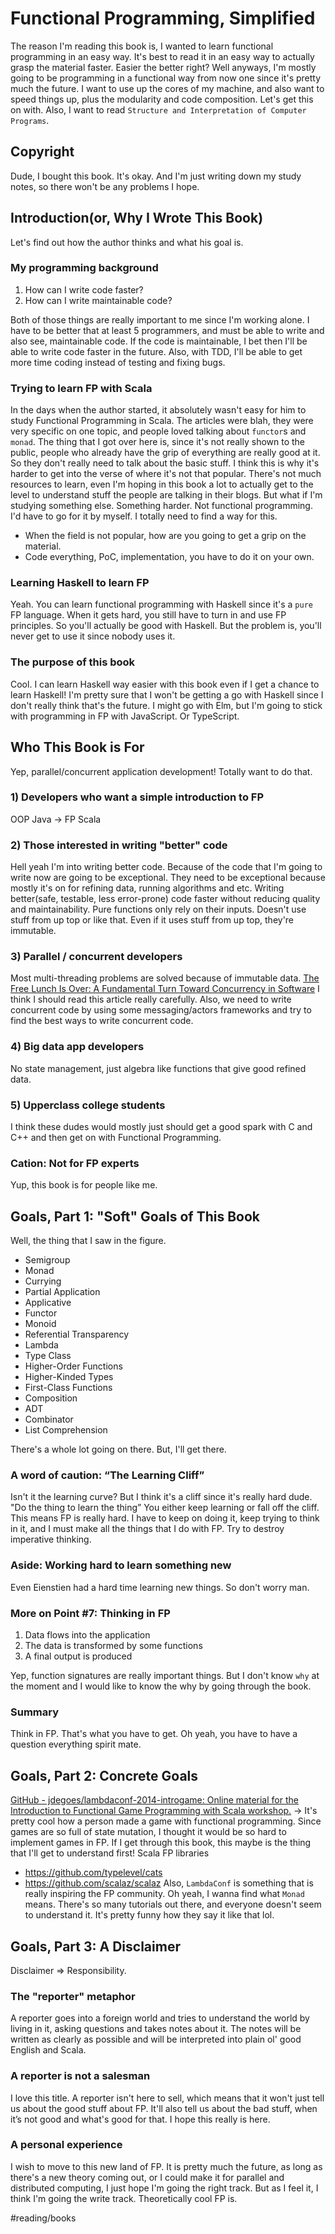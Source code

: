 # Functional Programming, Simplified
The reason I'm reading this book is, I wanted to learn functional programming in an easy way. It's best to read it in an easy way to actually grasp the material faster. Easier the better right? Well anyways, I'm mostly going to be programming in a functional way from now one since it's pretty much the future. I want to use up the cores of my machine, and also want to speed things up, plus the modularity and code composition. Let's get this on with. Also, I want to read `Structure and Interpretation of Computer Programs`.

## Copyright
Dude, I bought this book. It's okay. And I'm just writing down my study notes, so there won't be any problems I hope. 

## Introduction(or, Why I Wrote This Book)
Let's find out how the author thinks and what his goal is. 

### My programming background
1. How can I write code faster?
2. How can I write maintainable code?

Both of those things are really important to me since I'm working alone. I have to be better that at least 5 programmers, and must be able to write and also see, maintainable code. If the code is maintainable, I bet then I'll be able to write code faster in the future. Also, with TDD, I'll be able to get more time coding instead of testing and fixing bugs. 

### Trying to learn FP with Scala
In the days when the author started, it absolutely wasn't easy for him to study Functional Programming in Scala. The articles were blah, they were very specific on one topic, and people loved talking about `functor`s and `monad`. The thing that I got over here is, since it's not really shown to the public, people who already have the grip of everything are really good at it. So they don't really need to talk about the basic stuff. 
 I think this is why it's harder to get into the verse of where it's not that popular. There's not much resources to learn, even I'm hoping in this book a lot to actually get to the level to understand stuff the people are talking in their blogs.
 But what if I'm studying something else. Something harder. Not functional programming. I'd have to go for it by myself. I totally need to find a way for this. 
* When the field is not popular, how are you going to get a grip on the material. 
* Code everything, PoC, implementation, you have to do it on your own. 

### Learning Haskell to learn FP
Yeah. You can learn functional programming with Haskell since it's a `pure` FP language. When it gets hard, you still have to turn in and use FP principles. So you'll actually be good with Haskell. But the problem is, you'll never get to use it since nobody uses it. 

### The purpose of this book
Cool. I can learn Haskell way easier with this book even if I get a chance to learn Haskell! I'm pretty sure that I won't be getting a go with Haskell since I don't really think that's the future. I might go with Elm, but I'm going to stick with programming in FP with JavaScript. Or TypeScript. 

## Who This Book is For
Yep, parallel/concurrent application development! Totally want to do that. 

### 1) Developers who want a simple introduction to FP
OOP Java -> FP Scala

### 2) Those interested in writing "better" code
Hell yeah I'm into writing better code. Because of the code that I'm going to write now are going to be exceptional. They need to be exceptional because mostly it's on for refining data, running algorithms and etc. 
 Writing better(safe, testable, less error-prone) code faster without reducing quality and maintainability. 
 Pure functions only rely on their inputs. Doesn't use stuff from up top or like that. Even if it uses stuff from up top, they're immutable. 

### 3) Parallel / concurrent developers
Most multi-threading problems are solved because of immutable data. [The Free Lunch Is Over: A Fundamental Turn Toward Concurrency in Software](http://www.gotw.ca/publications/concurrency-ddj.htm) I think I should read this article really carefully. Also, we need to write concurrent code by using some messaging/actors frameworks and try to find the best ways to write concurrent code. 

### 4) Big data app developers
No state management, just algebra like functions that give good refined data.

### 5) Upperclass college students
I think these dudes would mostly just should get a good spark with C and C++ and then get on with Functional Programming. 

### Cation: Not for FP experts
Yup, this book is for people like me. 

## Goals, Part 1: "Soft" Goals of This Book
Well, the thing that I saw in the figure.
* Semigroup
* Monad
* Currying
* Partial Application
* Applicative
* Functor
* Monoid
* Referential Transparency
* Lambda
* Type Class
* Higher-Order Functions
* Higher-Kinded Types
* First-Class Functions
* Composition
* ADT
* Combinator
* List Comprehension

There's a whole lot going on there. But, I'll get there.

### A word of caution: “The Learning Cliff”
Isn't it the learning curve? But I think it's a cliff since it's really hard dude. "Do the thing to learn the thing”
You either keep learning or fall off the cliff. This means FP is really hard. I have to keep on doing it, keep trying to think in it, and I must make all the things that I do with FP. Try to destroy imperative thinking. 

### Aside: Working hard to learn something new
Even Eienstien had a hard time learning new things. So don't worry man.

### More on Point #7: Thinking in FP
1. Data flows into the application
2. The data is transformed by some functions
3. A final output is produced

Yep, function signatures are really important things. But I don't know `why` at the moment and I would like to know the why by going through the book.

### Summary
Think in FP. That's what you have to get. Oh yeah, you have to have a question everything spirit mate. 

## Goals, Part 2: Concrete Goals
[GitHub - jdegoes/lambdaconf-2014-introgame: Online material for the Introduction to Functional Game Programming with Scala workshop.](https://github.com/jdegoes/lambdaconf-2014-introgame)
-> It's pretty cool how a person made a game with functional programming. Since games are so full of state mutation, I thought it would be so hard to implement games in FP. If I get through this book, this maybe is the thing that I'll get to understand first! 
 Scala FP libraries
* https://github.com/typelevel/cats
* https://github.com/scalaz/scalaz
Also, `LambdaConf` is something that is really inspiring the FP community. 
Oh yeah, I wanna find what `Monad` means. There's so many tutorials out there, and everyone doesn't seem to understand it. It's pretty funny how they say it like that lol.

## Goals, Part 3: A Disclaimer
Disclaimer => Responsibility.

### The "reporter" metaphor
A reporter goes into a foreign world and tries to understand the world by living in it, asking questions and takes notes about it. The notes will be written as clearly as possible and will be interpreted into plain ol' good English and Scala. 

### A reporter is not a salesman
I love this title. A reporter isn't here to sell, which means that it won't just tell us about the good stuff about FP. It'll also tell us about the bad stuff, when it’s not good and what's good for that. I hope this really is here.

### A personal experience
I wish to move to this new land of FP. It is pretty much the future, as long as there's a new theory coming out, or I could make it for parallel and distributed computing, I just hope I'm going the right track. But as I feel it, I think I'm going the write track. Theoretically cool FP is. 

#reading/books